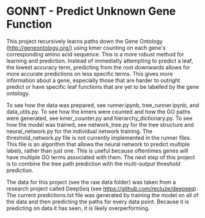 # GONNT - Predict Unknown Gene Function

This project recursively learns paths down the Gene Ontology (http://geneontology.org/) using kmer counting on each gene's corresponding amino acid sequence. This is a more robust method for learning and prediction. Instead of immediatly attempting to predict a leaf, the lowest accuracy term, predicting from the root downwards allows for more accurate predictions on less specific terms. This gives more information about a gene, especially those that are harder to outright predict or have specific leaf functions that are yet to be labelled by the gene ontology. 

To see how the data was prepared, see runner.ipynb, tree_runner.ipynb, and data_utils.py. To see how the kmers were counted and how the GO paths were generated, see kmer_counter.py and hierarchy_dictionary.py. To see how the model was trained, see network_tree.py for the tree structure and neural_network.py for the individual network training. The threshold_network.py file is not currently implemented in the runner files. This file is an algorithm that allows the neural network to predict multiple labels, rather than just one. This is useful because oftentimes genes will have multiple GO terms associated with them. The next step of this project is to combine the tree path prediction with the multi-output threshold prediction. 

The data for this project (see the raw data folder) was taken from a research project called DeepSeq (see https://github.com/recluze/deepseq). The current predictions.txt file was generated by training the model on all of the data and then predicting the paths for every data point. Because it is predicting on data it has seen, it is likely overperforming.
